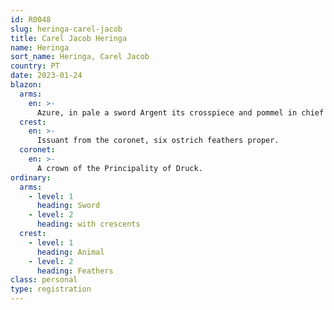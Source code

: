 ```yaml
---
id: R0048
slug: heringa-carel-jacob
title: Carel Jacob Heringa
name: Heringa
sort_name: Heringa, Carel Jacob
country: PT
date: 2023-01-24
blazon:
  arms:
    en: >-
      Azure, in pale a sword Argent its crosspiece and pommel in chief Or, and flanked on either side by a crescent reversed above a crescent, all Or.
  crest:
    en: >-
      Issuant from the coronet, six ostrich feathers proper.
  coronet:
    en: >-
      A crown of the Principality of Druck.
ordinary:
  arms:
    - level: 1
      heading: Sword
    - level: 2
      heading: with crescents
  crest:
    - level: 1
      heading: Animal
    - level: 2
      heading: Feathers
class: personal
type: registration
---
```

